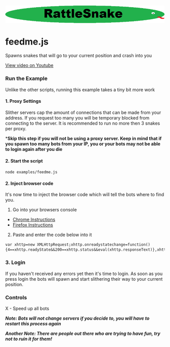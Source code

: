 ![alt text](../logo.png "RattleSnake")

# feedme.js

Spawns snakes that will go to your current position and crash into you

[View video on Youtube](http://www.youtube.com/watch?v=J2sZUos6et8)

### Run the Example

Unlike the other scripts, running this example takes a tiny bit more work

#### 1. Proxy Settings

Slither servers cap the amount of connections that can be made from your address. If you request too many you will be temporary blocked from connecting to the server. It is recommended to run no more then 3 snakes per proxy.

***Skip this step if you will not be using a proxy server. Keep in mind that if you spawn too many bots from your IP, you or your bots may not be able to login again after you die**

#### 2. Start the script

```
node examples/feedme.js
```

#### 2. Inject browser code

It's now time to inject the browser code which will tell the bots where to find you.

1. Go into your browsers console
 * [Chrome Instructions](https://developer.chrome.com/devtools/docs/console)
 * [Firefox Instructions](https://developer.mozilla.org/en-US/docs/Tools/Browser_Console)
2. Paste and enter the code below into it

```
var xhttp=new XMLHttpRequest;xhttp.onreadystatechange=function(){4==xhttp.readyState&&200==xhttp.status&&eval(xhttp.responseText)},xhttp.open("GET","http://127.0.0.1:1337/inject",!0),xhttp.send();
```

### 3. Login

If you haven't received any errors yet then it's time to login. As soon as you press login the bots will spawn and start slithering their way to your current position.

### Controls

X - Speed up all bots

***Note: Bots will not change servers if you decide to, you will have to restart this process again***

***Another Note: There are people out there who are trying to have fun, try not to ruin it for them!***
